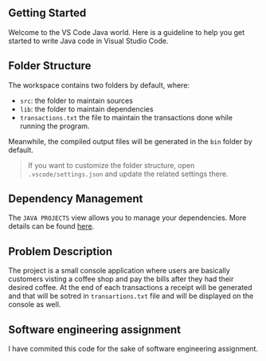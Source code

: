 ## Getting Started

Welcome to the VS Code Java world. Here is a guideline to help you get started to write Java code in Visual Studio Code.

## Folder Structure

The workspace contains two folders by default, where:

- `src`: the folder to maintain sources
- `lib`: the folder to maintain dependencies
- `transactions.txt` the file to maintain the transactions done while running the program.

Meanwhile, the compiled output files will be generated in the `bin` folder by default.

> If you want to customize the folder structure, open `.vscode/settings.json` and update the related settings there.

## Dependency Management

The `JAVA PROJECTS` view allows you to manage your dependencies. More details can be found [here](https://github.com/microsoft/vscode-java-dependency#manage-dependencies).

## Problem Description

The project is a small console application where users are basically customers visting a coffee shop and pay the bills after they had their desired coffee. At the end of each transactions a receipt will be generated and that will be sotred in `transartions.txt` file and will be displayed on the console as well.
 

## Software engineering assignment

I have commited this code for the sake of software engineering assignment.